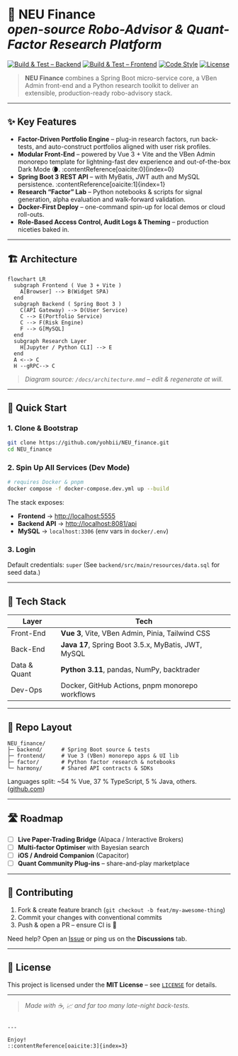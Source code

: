 # 🦉 NEU Finance<br/>*open-source Robo-Advisor & Quant-Factor Research Platform*

[![Build & Test – Backend](https://img.shields.io/github/actions/workflow/status/yohbii/NEU_finance/backend-ci.yml?label=backend&logo=github)](../../actions)
[![Build & Test – Frontend](https://img.shields.io/github/actions/workflow/status/yohbii/NEU_finance/frontend-ci.yml?label=frontend&logo=github)](../../actions)
[![Code Style](https://img.shields.io/badge/code%20style-Prettier-blue.svg)](https://prettier.io)
[![License](https://img.shields.io/badge/license-MIT-green.svg)](LICENSE)

> **NEU Finance** combines a Spring Boot micro-service core, a VBen Admin front-end and a Python research toolkit to deliver an extensible, production-ready robo-advisory stack.



---

## ✨ Key Features
- **Factor-Driven Portfolio Engine** – plug-in research factors, run back-tests, and auto-construct portfolios aligned with user risk profiles.  
- **Modular Front-End** – powered by Vue 3 + Vite and the VBen Admin monorepo template for lightning-fast dev experience and out-of-the-box Dark Mode 🌘. :contentReference[oaicite:0]{index=0}
- **Spring Boot 3 REST API** – with MyBatis, JWT auth and MySQL persistence. :contentReference[oaicite:1]{index=1}
- **Research “Factor” Lab** – Python notebooks & scripts for signal generation, alpha evaluation and walk-forward validation.  
- **Docker-First Deploy** – one-command spin-up for local demos or cloud roll-outs.  
- **Role-Based Access Control, Audit Logs & Theming** – production niceties baked in.

---

## 🏗 Architecture

```mermaid
flowchart LR
  subgraph Frontend ( Vue 3 + Vite )
    A[Browser] --> B(Widget SPA)
  end
  subgraph Backend ( Spring Boot 3 )
    C(API Gateway) --> D(User Service)
    C --> E(Portfolio Service)
    C --> F(Risk Engine)
    F --> G[MySQL]
  end
  subgraph Research Layer
    H[Jupyter / Python CLI] --> E
  end
  A <--> C
  H --gRPC--> C
````

> *Diagram source: `/docs/architecture.mmd` – edit & regenerate at will.*

---

## 🚀 Quick Start

### 1. Clone & Bootstrap

```bash
git clone https://github.com/yohbii/NEU_finance.git
cd NEU_finance
```

### 2. Spin Up All Services (Dev Mode)

```bash
# requires Docker & pnpm
docker compose -f docker-compose.dev.yml up --build
```

The stack exposes:

* **Frontend** → [http://localhost:5555](http://localhost:5555)
* **Backend API** → [http://localhost:8081/api](http://localhost:8081/api)
* **MySQL** → `localhost:3306` (env vars in `docker/.env`)

### 3. Login

Default credentials: `super`
(See `backend/src/main/resources/data.sql` for seed data.)

---

## 🧰 Tech Stack

| Layer        | Tech                                                |
| ------------ | --------------------------------------------------- |
| Front-End    | **Vue 3**, Vite, VBen Admin, Pinia, Tailwind CSS    |
| Back-End     | **Java 17**, Spring Boot 3.5.x, MyBatis, JWT, MySQL |
| Data & Quant | **Python 3.11**, pandas, NumPy, backtrader          |
| Dev-Ops      | Docker, GitHub Actions, pnpm monorepo workflows     |

---

## 📁 Repo Layout

```
NEU_finance/
├─ backend/      # Spring Boot source & tests
├─ frontend/     # Vue 3 (VBen) monorepo apps & UI lib
├─ factor/       # Python factor research & notebooks
└─ harmony/      # Shared API contracts & SDKs
```

Languages split: \~54 % Vue, 37 % TypeScript, 5 % Java, others. ([github.com][1])

---

## 🛣️ Roadmap

* [ ] **Live Paper-Trading Bridge** (Alpaca / Interactive Brokers)
* [ ] **Multi-factor Optimiser** with Bayesian search
* [ ] **iOS / Android Companion** (Capacitor)
* [ ] **Quant Community Plug-ins** – share-and-play marketplace

---

## 🤝 Contributing

1. Fork & create feature branch (`git checkout -b feat/my-awesome-thing`)
2. Commit your changes with conventional commits
3. Push & open a PR – ensure CI is 💚

Need help? Open an [Issue](../../issues) or ping us on the **Discussions** tab.

---

## 📜 License

This project is licensed under the **MIT License** – see [`LICENSE`](LICENSE) for details.

---

> *Made with ☕, 📈 and far too many late-night back-tests.*

```

---

Enjoy!
::contentReference[oaicite:3]{index=3}
```

[1]: https://github.com/yohbii/NEU_finance "GitHub - yohbii/NEU_finance"
